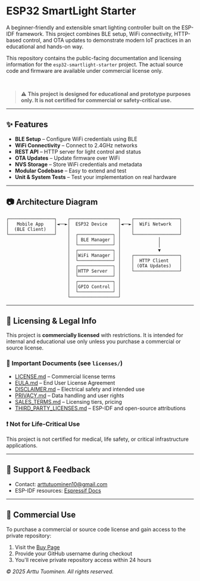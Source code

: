 # ESP32 SmartLight Starter

A beginner-friendly and extensible smart lighting controller built on the ESP-IDF framework. This project combines BLE setup, WiFi connectivity, HTTP-based control, and OTA updates to demonstrate modern IoT practices in an educational and hands-on way.

This repository contains the public-facing documentation and licensing information for the `esp32-smartlight-starter` project. The actual source code and firmware are available under commercial license only.

<br/>

> ⚠️ **This project is designed for educational and prototype purposes only. It is not certified for commercial or safety-critical use.**


---

## ✨ Features

* **BLE Setup** – Configure WiFi credentials using BLE
* **WiFi Connectivity** – Connect to 2.4GHz networks
* **REST API** – HTTP server for light control and status
* **OTA Updates** – Update firmware over WiFi
* **NVS Storage** – Store WiFi credentials and metadata
* **Modular Codebase** – Easy to extend and test
* **Unit & System Tests** – Test your implementation on real hardware

---

## 📷 Architecture Diagram

```
┌─────────────────┐    ┌──────────────────┐    ┌─────────────────┐
│   Mobile App    │◄──►│  ESP32 Device    │◄──►│  WiFi Network   │
│  (BLE Client)   │    │                  │    │                 │
└─────────────────┘    │  ┌─────────────┐ │    └─────────────────┘
                       │  │ BLE Manager │ │              │
                       │  └─────────────┘ │              │
                       │  ┌─────────────┐ │              ▼
                       │  │WiFi Manager │ │    ┌─────────────────┐
                       │  └─────────────┘ │    │  HTTP Client    │
                       │  ┌─────────────┐ │    │ (OTA Updates)   │
                       │  │HTTP Server  │ │    └─────────────────┘
                       │  └─────────────┘ │
                       │  ┌─────────────┐ │
                       │  │GPIO Control │ │
                       │  └─────────────┘ │
                       └──────────────────┘
```
---

## 🔐 Licensing & Legal Info

This project is **commercially licensed** with restrictions. It is intended for internal and educational use only unless you purchase a commercial or source license.

### 📄 Important Documents (see `licenses/`)

* [LICENSE.md](/LICENSE.md) – Commercial license terms
* [EULA.md](licenses/EULA.md) – End User License Agreement
* [DISCLAIMER.md](licenses/DISCLAIMER.md) – Electrical safety and intended use
* [PRIVACY.md](licenses/PRIVACY.md) – Data handling and user rights
* [SALES\_TERMS.md](licenses/SALES_TERMS.md) – Licensing tiers, pricing
* [THIRD\_PARTY\_LICENSES.md](licenses/THIRD_PARTY_LICENSES.md) – ESP-IDF and open-source attributions

### ❗ Not for Life-Critical Use

This project is not certified for medical, life safety, or critical infrastructure applications.

---

## 💬 Support & Feedback

* Contact: [arttutuominen10@gmail.com](mailto:arttutuominen10@gmail.com)
* ESP-IDF resources: [Espressif Docs](https://docs.espressif.com/projects/esp-idf/en/latest/)

---

## 📢 Commercial Use

To purchase a commercial or source code license and gain access to the private repository:

1. Visit the [Buy Page](https://yourstore.gumroad.com/l/smartlight)
2. Provide your GitHub username during checkout
3. You'll receive private repository access within 24 hours

*© 2025 Arttu Tuominen. All rights reserved.*
